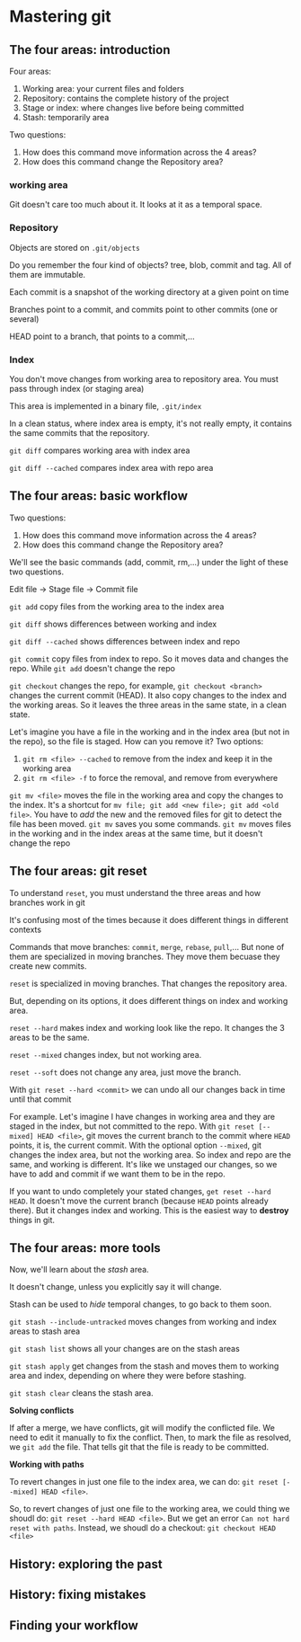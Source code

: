 # Mastering git

## The four areas: introduction

Four areas:

1. Working area: your current files and folders
2. Repository: contains the complete history of the project
3. Stage or index: where changes live before being committed
4. Stash: temporarily area

Two questions:

1. How does this command move information across the 4 areas?
2. How does this command change the Repository area?

### working area

Git doesn't care too much about it. It looks at it as a temporal space.

### Repository

Objects are stored on `.git/objects`

Do you remember the four kind of objects? tree, blob, commit and tag. All of them are immutable.

Each commit is a snapshot of the working directory at a given point on time

Branches point to a commit, and commits point to other commits (one or several)

HEAD point to a branch, that points to a commit,...

### Index

You don't move changes from working area to repository area. You must pass through index (or staging area)

This area is implemented in a binary file, `.git/index`

In a clean status, where index area is empty, it's not really empty, it contains the same commits that the repository.

`git diff` compares working area with index area

`git diff --cached` compares index area with repo area

## The four areas: basic workflow

Two questions:

1. How does this command move information across the 4 areas?
2. How does this command change the Repository area?

We'll see the basic commands (add, commit, rm,...) under the light of these two questions.

Edit file -> Stage file -> Commit file

`git add` copy files from the working area to the index area

`git diff` shows differences between working and index

`git diff --cached` shows differences between index and repo

`git commit` copy files from index to repo. So it moves data and changes the repo. While `git add` doesn't change the repo

`git checkout` changes the repo, for example, `git checkout <branch>` changes the current commit (HEAD). It also copy changes to the index and the working areas. So it leaves the three areas in the same state, in a clean state.

Let's imagine you have a file in the working and in the index area (but not in the repo), so the file is staged. How can you remove it? Two options:

1. `git rm <file> --cached` to remove from the index and keep it in the working area
2. `git rm <file> -f` to force the removal, and remove from everywhere

`git mv <file>` moves the file in the working area and copy the changes to the index. It's a shortcut for `mv file; git add <new file>; git add <old file>`. You have to *add* the new and the removed files for git to detect the file has been moved. `git mv` saves you some commands. `git mv` moves files in the working and in the index areas at the same time, but it doesn't change the repo

## The four areas: git reset

To understand `reset`, you must understand the three areas and how branches work in git

It's confusing most of the times because it does different things in different contexts

Commands that move branches: `commit`, `merge`, `rebase`, `pull`,... But none of them are specialized in moving branches. They move them becuase they create new commits.

`reset` is specialized in moving branches. That changes the repository area.

But, depending on its options, it does different things on index and working area.

`reset --hard` makes index and working look like the repo. It changes the 3 areas to be the same.

`reset --mixed` changes index, but not working area.

`reset --soft` does not change any area, just move the branch.

With `git reset --hard <commit>` we can undo all our changes back in time until that commit

For example. Let's imagine I have changes in working area and they are staged in the index, but not committed to the repo. With `git reset [--mixed] HEAD <file>`, git moves the current branch to the commit where `HEAD` points, it is, the current commit. With the optional option `--mixed`, git changes the index area, but not the working area. So index and repo are the same, and working is different. It's like we unstaged our changes, so we have to add and commit if we want them to be in the repo.

If you want to undo completely your stated changes, `get reset --hard HEAD`. It doesn't move the current branch (because `HEAD` points already there). But it changes index and working. This is the easiest way to **destroy** things in git.

## The four areas: more tools

Now, we'll learn about the *stash* area.

It doesn't change, unless you explicitly say it will change.

Stash can be used to *hide* temporal changes, to go back to them soon.

`git stash --include-untracked` moves changes from working and index areas to stash area

`git stash list` shows all your changes are on the stash areas

`git stash apply` get changes from the stash and moves them to working area and index, depending on where they were before stashing.

`git stash clear` cleans the stash area.

**Solving conflicts**

If after a merge, we have conflicts, git will modify the conflicted file. We need to edit it manually to fix the conflict. Then, to mark the file as resolved, we `git add` the file. That tells git that the file is ready to be committed.

**Working with paths**

To revert changes in just one file to the index area, we can do: `git reset [--mixed] HEAD <file>`.

So, to revert changes of just one file to the working area, we could thing we shoudl do: `git reset --hard HEAD <file>`. But we get an error `Can not hard reset with paths`. Instead, we shoudl do a checkout: `git checkout HEAD <file>`

## History: exploring the past

## History: fixing mistakes

## Finding your workflow

